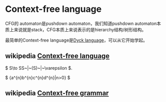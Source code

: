 # Context-free language

CFG的 automaton是pushdown automaton，我们知道pushdown automaton本质上来说就是stack，CFG本质上来说表示的是hierarchy结构/树形结构。

最简单的Context-free language是[Dyck language](https://en.wikipedia.org/wiki/Dyck_language)，可以从它开始学起。

## wikipedia [Context-free language](https://en.wikipedia.org/wiki/Context-free_language)

$ S\to SS~|~(S)~|~\varepsilon $.

$ \{a^{n}b^{n}c^{n}d^{n}|n>0\} $



## wikipedia [Context-free grammar](https://en.wikipedia.org/wiki/Context-free_grammar)